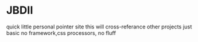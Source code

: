 # JBDII
quick little personal pointer site
this will cross-referance other projects
just basic no framework,css processors, no fluff
